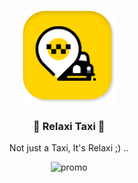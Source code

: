 <p align="center">
  <img src="repo_assets/1.png" alt="logo" height="150"/>
</p>
<h3 align="center">
  🚖 Relaxi Taxi 🚖
</h3>
<p align="center">
 Not just a Taxi, It's Relaxi ;) .. 
</p>
<div align="center">
  <img src="repo_assets/app_promo.png" alt="promo" />
 </div>
